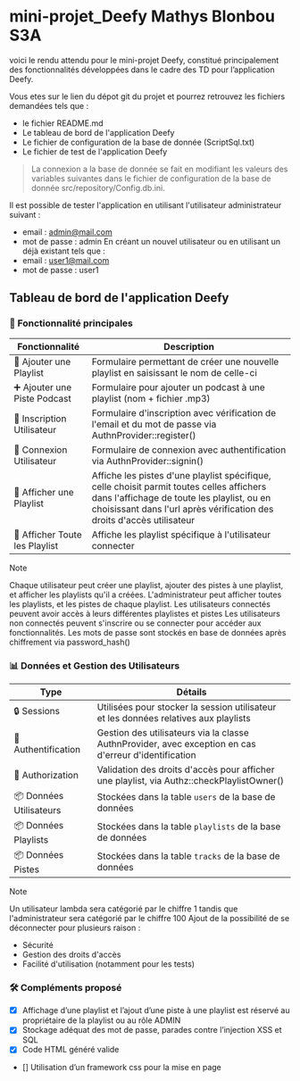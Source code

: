 # mini-projet_Deefy Mathys Blonbou S3A
voici le rendu attendu pour le mini-projet Deefy, constitué principalement des
fonctionnalités développées dans le cadre des TD pour l’application Deefy.

Vous etes sur le lien du dépot git du projet et pourrez retrouvez les fichiers demandées tels que :
- le fichier README.md
- Le tableau de bord de l'application Deefy
- Le fichier de configuration de la base de donnée (ScriptSql.txt)
- Le fichier de test de l'application Deefy 

> La connexion a la base de donnée se fait en modifiant les valeurs des variables suivantes dans le fichier de configuration de la base de donnée src/repository/Config.db.ini.

Il est possible de tester l'application en utilisant l'utilisateur administrateur suivant :
- email : admin@mail.com
- mot de passe : admin
En créant un nouvel utilisateur ou en utilisant un déjà existant tels que :
- email : user1@mail.com
- mot de passe : user1

## Tableau de bord de l'application Deefy

### 🚀 Fonctionnalité principales

|Fonctionnalité|Description|
|---|---|
|📝 Ajouter une Playlist|Formulaire permettant de créer une nouvelle playlist en saisissant le nom de celle-ci|
|➕ Ajouter une Piste Podcast|Formulaire pour ajouter un podcast à une playlist (nom + fichier .mp3)|
|👤 Inscription Utilisateur|Formulaire d'inscription avec vérification de l'email et du mot de passe via AuthnProvider::register()|
|🔑 Connexion Utilisateur|Formulaire de connexion avec authentification via AuthnProvider::signin()|
|📜 Afficher une Playlist|Affiche les pistes d'une playlist spécifique, celle choisit parmit toutes celles affichers dans l'affichage de toute les playlist, ou en choisissant dans l'url après vérification des droits d'accès utilisateur|
|📜 Afficher Toute les Playlist|Affiche les playlist spécifique à l'utilisateur connecter|

> [!NOTE]
>Chaque utilisateur peut créer une playlist, ajouter des pistes à une playlist, et afficher les playlists qu'il a créées.
>L'administrateur peut afficher toutes les playlists, et les pistes de chaque playlist.
>Les utilisateurs connectés peuvent avoir accès à leurs différentes playlistes et pistes 
>Les utilisateurs non connectés peuvent s'inscrire ou se connecter pour accéder aux fonctionnalités.
>Les mots de passe sont stockés en base de données après chiffrement via password_hash()



### 📊 Données et Gestion des Utilisateurs

|Type | Détails|
|---|---|
|🔒 Sessions | Utilisées pour stocker la session utilisateur et les données relatives aux playlists|
| 📧 Authentification|Gestion des utilisateurs via la classe AuthnProvider, avec exception en cas d'erreur d'identification|
|👥 Authorization|Validation des droits d'accès pour afficher une playlist, via Authz::checkPlaylistOwner()|
|📦 Données Utilisateurs|Stockées dans la table `users` de la base de données|
|📦 Données Playlists|Stockées dans la table `playlists` de la base de données|
|📦 Données Pistes|Stockées dans la table `tracks` de la base de données|

> [!NOTE]
>Un utilisateur lambda sera catégorié par le chiffre 1 tandis que l'administrateur sera catégorié par le chiffre 100
>Ajout de la possibilité de se déconnecter pour plusieurs raison : 
- Sécurité
- Gestion des droits d'accès
- Facilité d'utilisation (notamment pour les tests)

### 🛠️ Compléments proposé 

- [x] Affichage d’une playlist et l’ajout d’une piste à une playlist est réservé au propriétaire de la
playlist ou au rôle ADMIN
- [x] Stockage adéquat des mot de passe, parades contre l’injection XSS et SQL
- [x] Code HTML généré valide
- [] Utilisation d’un framework css pour la mise en page
